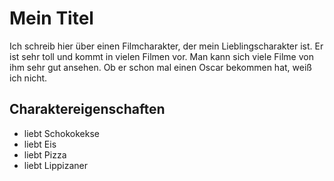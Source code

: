 # Mein Titel
Ich schreib hier über einen Filmcharakter, der mein Lieblingscharakter ist. Er ist sehr toll und kommt in vielen Filmen vor. Man kann sich viele Filme von ihm sehr gut ansehen. Ob er schon mal einen Oscar bekommen hat, weiß ich nicht.
## Charaktereigenschaften
* liebt Schokokekse
* liebt Eis
* liebt Pizza
* liebt Lippizaner